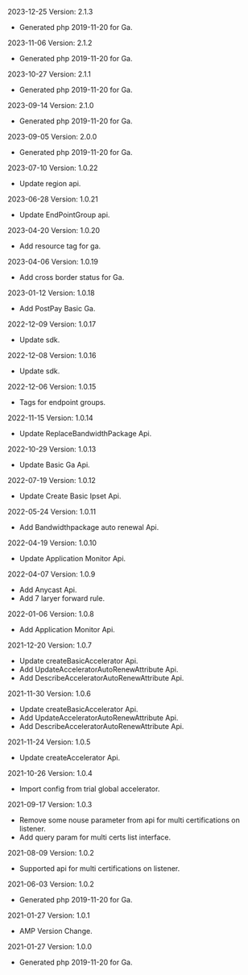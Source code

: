 2023-12-25 Version: 2.1.3
- Generated php 2019-11-20 for Ga.

2023-11-06 Version: 2.1.2
- Generated php 2019-11-20 for Ga.

2023-10-27 Version: 2.1.1
- Generated php 2019-11-20 for Ga.

2023-09-14 Version: 2.1.0
- Generated php 2019-11-20 for Ga.

2023-09-05 Version: 2.0.0
- Generated php 2019-11-20 for Ga.

2023-07-10 Version: 1.0.22
- Update region api.

2023-06-28 Version: 1.0.21
- Update EndPointGroup api.

2023-04-20 Version: 1.0.20
- Add resource tag for ga.

2023-04-06 Version: 1.0.19
- Add cross border status for Ga.

2023-01-12 Version: 1.0.18
- Add PostPay Basic Ga.

2022-12-09 Version: 1.0.17
- Update sdk.

2022-12-08 Version: 1.0.16
- Update sdk.

2022-12-06 Version: 1.0.15
- Tags for endpoint groups.

2022-11-15 Version: 1.0.14
- Update ReplaceBandwidthPackage Api.

2022-10-29 Version: 1.0.13
- Update Basic Ga Api.

2022-07-19 Version: 1.0.12
- Update Create Basic Ipset Api.

2022-05-24 Version: 1.0.11
- Add Bandwidthpackage auto renewal Api.

2022-04-19 Version: 1.0.10
- Update Application Monitor Api.

2022-04-07 Version: 1.0.9
- Add Anycast Api.
- Add 7 laryer forward rule.

2022-01-06 Version: 1.0.8
- Add Application Monitor Api.

2021-12-20 Version: 1.0.7
- Update createBasicAccelerator Api.
- Add UpdateAcceleratorAutoRenewAttribute Api.
- Add DescribeAcceleratorAutoRenewAttribute Api.

2021-11-30 Version: 1.0.6
- Update createBasicAccelerator Api.
- Add UpdateAcceleratorAutoRenewAttribute Api.
- Add DescribeAcceleratorAutoRenewAttribute Api.

2021-11-24 Version: 1.0.5
- Update createAccelerator Api.

2021-10-26 Version: 1.0.4
- Import config from trial global accelerator.

2021-09-17 Version: 1.0.3
- Remove some nouse parameter from api for multi certifications on listener.
- Add query param for multi certs list interface.

2021-08-09 Version: 1.0.2
- Supported api for multi certifications on listener.

2021-06-03 Version: 1.0.2
- Generated php 2019-11-20 for Ga.

2021-01-27 Version: 1.0.1
- AMP Version Change.

2021-01-27 Version: 1.0.0
- Generated php 2019-11-20 for Ga.

